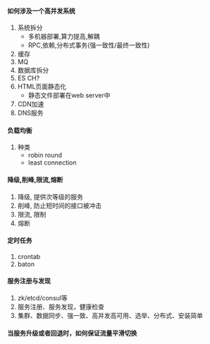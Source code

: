#### 如何涉及一个高并发系统
1. 系统拆分
    - 多机器部署,算力提高,解耦
    - RPC,依赖,分布式事务(强一致性/最终一致性)
2. 缓存
3. MQ
4. 数据库拆分
5. ES CH?
6. HTML页面静态化
    - 静态文件部署在web server中
7. CDN加速
8. DNS服务

#### 负载均衡
1. 种类
   - robin round
   - least connection

#### 降级,削峰,限流,熔断
1. 降级, 提供次等级的服务
2. 削峰, 防止短时间的接口被冲击
3. 限流, 限制
4. 熔断

#### 定时任务
1. crontab
2. baton

#### 服务注册与发现
1. zk/etcd/consul等
2. 服务注册、服务发现，健康检查
3. 集群、数据同步、强一致、高并发高可用、选举、分布式、安装简单

#### 当服务升级或者回退时，如何保证流量平滑切换

####